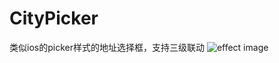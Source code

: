 # CityPicker
类似ios的picker样式的地址选择框，支持三级联动
![effect image](https://github.com/yangjinbo2014/CityPicker/blob/master/device-2015-07-31-011043.png)
